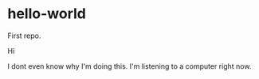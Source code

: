 # hello-world
First repo.

Hi

I dont even know why I'm doing this. I'm listening to a computer right now.
